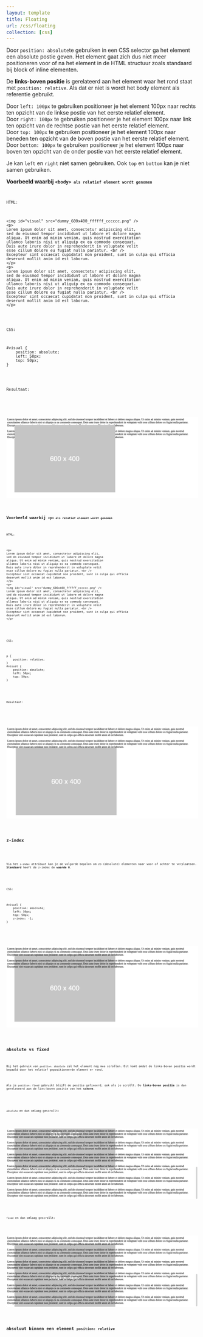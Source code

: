 ```yaml
---
layout: template
title: Floating
url: /css/floating
collection: [css]
---							
```

<p>Door <code>position: absolute</code>te gebruiken in een CSS selector ga het element een absolute postie geven. Het element gaat zich dus niet meer positioneren voor of na het element in de HTML structuur zoals standaard bij block of inline elementen.</p>

<p>De <strong>links-boven positie</strong> is gerelateerd aan het element waar het rond staat met <code>position: relative</code>. Als dat er niet is wordt het body element als referentie gebruikt.</p>

<p>Door <code>left: 100px</code> te gebruiken positioneer je het element 100px naar rechts ten opzicht van de linkse postie van het eerste relatief element.<br>
Door <code>right: 100px</code> te gebruiken positioneer je het element 100px naar link ten opzicht van de rechtse postie van het eerste relatief element.</br>
Door <code>top: 100px</code> te gebruiken positioneer je het element 100px naar beneden ten opzicht van de boven postie van het eerste relatief element.</br>
Door <code>bottom: 100px</code> te gebruiken positioneer je het element 100px naar boven ten opzicht van de onder postie van het eerste relatief element.</p>
<p>Je kan <code>left</code> en <code>right</code> niet samen gebruiken. Ook <code>top</code> en <code>bottom</code> kan je niet samen gebruiken.</p>

<p><strong>Voorbeeld waarbij <code>&lt;body&gt;<code> als relatief element wordt genomen</strong></p>
<p>HTML:</p>
<pre data-enlighter-theme="beyond" data-enlighter-language="html">
&lt;img id="visual" src="dummy_600x400_ffffff_cccccc.png" /&gt;
&lt;p&gt;
Lorem ipsum dolor sit amet, consectetur adipiscing elit, 
sed do eiusmod tempor incididunt ut labore et dolore magna 
aliqua. Ut enim ad minim veniam, quis nostrud exercitation 
ullamco laboris nisi ut aliquip ex ea commodo consequat. 
Duis aute irure dolor in reprehenderit in voluptate velit 
esse cillum dolore eu fugiat nulla pariatur. &lt;br /&gt;
Excepteur sint occaecat cupidatat non proident, sunt in culpa qui officia 
deserunt mollit anim id est laborum.
&lt;/p&gt;
&lt;p&gt;
Lorem ipsum dolor sit amet, consectetur adipiscing elit, 
sed do eiusmod tempor incididunt ut labore et dolore magna 
aliqua. Ut enim ad minim veniam, quis nostrud exercitation 
ullamco laboris nisi ut aliquip ex ea commodo consequat. 
Duis aute irure dolor in reprehenderit in voluptate velit 
esse cillum dolore eu fugiat nulla pariatur. &lt;br /&gt;
Excepteur sint occaecat cupidatat non proident, sunt in culpa qui officia 
deserunt mollit anim id est laborum.
&lt;/p&gt;
</pre>

<p>CSS:</p>
<pre data-enlighter-theme="beyond" data-enlighter-language="css">
#visual {
    position: absolute;
    left: 50px;
    top: 50px;
}</pre>

<p>Resultaat:</p>

<div class="shadow">
    <img src="images/absolute.png" />
</div>

<p><strong>Voorbeeld waarbij <code>&lt;p&gt;<code> als relatief element wordt genomen</strong></p>
<p>HTML:</p>
<pre data-enlighter-theme="beyond" data-enlighter-language="html">
&lt;p&gt;
Lorem ipsum dolor sit amet, consectetur adipiscing elit, 
sed do eiusmod tempor incididunt ut labore et dolore magna 
aliqua. Ut enim ad minim veniam, quis nostrud exercitation 
ullamco laboris nisi ut aliquip ex ea commodo consequat. 
Duis aute irure dolor in reprehenderit in voluptate velit 
esse cillum dolore eu fugiat nulla pariatur. &lt;br /&gt;
Excepteur sint occaecat cupidatat non proident, sunt in culpa qui officia 
deserunt mollit anim id est laborum.
&lt;/p&gt;
&lt;p&gt;
&lt;img id="visual" src="dummy_600x400_ffffff_cccccc.png" /&gt;
Lorem ipsum dolor sit amet, consectetur adipiscing elit, 
sed do eiusmod tempor incididunt ut labore et dolore magna 
aliqua. Ut enim ad minim veniam, quis nostrud exercitation 
ullamco laboris nisi ut aliquip ex ea commodo consequat. 
Duis aute irure dolor in reprehenderit in voluptate velit 
esse cillum dolore eu fugiat nulla pariatur. &lt;br /&gt;
Excepteur sint occaecat cupidatat non proident, sunt in culpa qui officia 
deserunt mollit anim id est laborum.
&lt;/p&gt;
</pre>

<p>CSS:</p>
<pre data-enlighter-theme="beyond" data-enlighter-language="css">
p {
    position: relative;
}
#visual {
    position: absolute;
    left: 50px;
    top: 50px;
}</pre>

<p>Resultaat:</p>

<div class="shadow">
    <img src="images/absolute-p-relative.png" />
</div>

<h2>z-index</h2>

<p>Via het <code>z-index</code> attribuut kan je de volgorde bepalen om zo (absolute) elementen naar voor of achter te verplaatsen. <strong>Standaard</strong> heeft de z-index de <strong>waarde 0</strong>.</p>

<p>CSS:</p>
<pre data-enlighter-theme="beyond" data-enlighter-language="css">
#visual {
    position: absolute;
    left: 50px;
    top: 50px;
    z-index: -1;
}</pre>

<div class="shadow">
    <img src="images/absolute-zindex.png" />
</div>

<h2>absolute vs fixed</h2>
<p>Bij het gebruik van <code>position: absolute</code> zal het element nog mee scrollen. Dit komt omdat de links-boven positie wordt bepaald door het relatief gepositioneerde element er rond.</p> 
<p>Als je <code>position: fixed</code> gebruikt blijft de positie gefixeerd, ook als je scrollt. De <strong>links-boven positie</strong> is dan gerelateerd aan de lins-boven positie van het <strong>scherm</strong>.</p>

<p><code>absolute</code> en dan omlaag gescrollt:</p>
<div class="shadow">
    <img src="images/absolute-scroll.png" />
</div>

<p><code>fixed</code> en dan omlaag gescrollt:</p>
<div class="shadow">
    <img src="images/fixed-scroll.png" />
</div>

<h2>absoluut binnen een element <code>position: relative</code></h2>